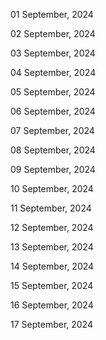 01 September, 2024

02 September, 2024

03 September, 2024

04 September, 2024

05 September, 2024

06 September, 2024

07 September, 2024

08 September, 2024

09 September, 2024

10 September, 2024

11 September, 2024

12 September, 2024

13 September, 2024

14 September, 2024

15 September, 2024

16 September, 2024

17 September, 2024